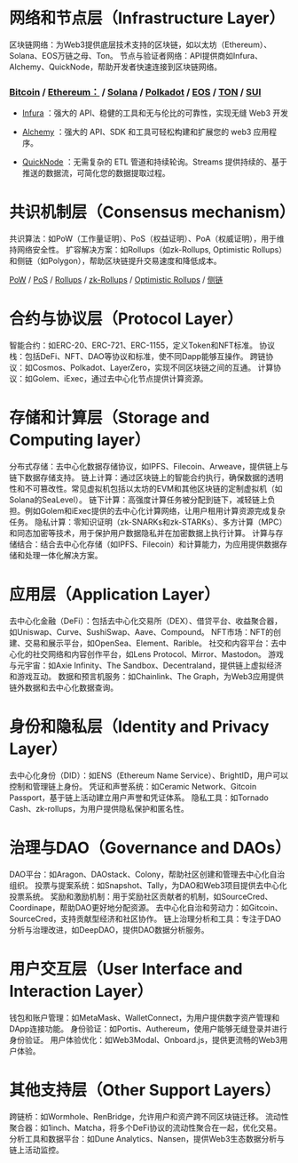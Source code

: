 
# 网络和节点层（Infrastructure Layer）
区块链网络：为Web3提供底层技术支持的区块链，如以太坊（Ethereum）、Solana、EOS万链之母、Ton。
节点与验证者网络：API提供商如Infura、Alchemy、QuickNode，帮助开发者快速连接到区块链网络。
### [Bitcoin](https://mempool.space/) / [Ethereum：](https://etherscan.io/) / [Solana](https://explorer.solana.com/) / [Polkadot](https://polkadot.subscan.io/) / [EOS](https://eosnetwork.com/zh/block-explorers/) / [TON](https://docs.ton.org/mandarin/) / [SUI](https://docs-zh.sui-book.com/)
+ [Infura](https://www.infura.io/) ：强大的 API、稳健的工具和无与伦比的可靠性，实现无缝 Web3 开发
- [Alchemy](https://www.alchemy.com/) ：强大的 API、SDK 和工具可轻松构建和扩展您的 web3 应用程序。
* [QuickNode](https://www.quicknode.com/streams) ：无需复杂的 ETL 管道和持续轮询。Streams 提供持续的、基于推送的数据流，可简化您的数据提取过程。

# 共识机制层（Consensus mechanism）
共识算法：如PoW（工作量证明）、PoS（权益证明）、PoA（权威证明），用于维持网络安全性。
扩容解决方案：如Rollups（如zk-Rollups, Optimistic Rollups）和侧链（如Polygon），帮助区块链提升交易速度和降低成本。

[PoW](https://developer.bitcoin.org/devguide/mining.html) / [PoS](https://ethereum.org/zh/developers/docs/consensus-mechanisms/pos/) / [Rollups](https://ethereum.org/zh/developers/docs/scaling/) / [zk-Rollups](https://ethereum.org/zh/developers/docs/scaling/zk-rollups/) / [Optimistic Rollups](https://ethereum.org/zh/developers/docs/scaling/optimistic-rollups/) / [侧链](https://ethereum.org/zh/developers/docs/scaling/sidechains/)

# 合约与协议层（Protocol Layer）
智能合约：如ERC-20、ERC-721、ERC-1155，定义Token和NFT标准。
协议栈：包括DeFi、NFT、DAO等协议和标准，使不同Dapp能够互操作。
跨链协议：如Cosmos、Polkadot、LayerZero，实现不同区块链之间的互通。
计算协议：如Golem、iExec，通过去中心化节点提供计算资源。

# 存储和计算层（Storage and Computing layer）
分布式存储：去中心化数据存储协议，如IPFS、Filecoin、Arweave，提供链上与链下数据存储支持。
链上计算：通过区块链上的智能合约执行，确保数据的透明性和不可篡改性。常见虚拟机包括以太坊的EVM和其他区块链的定制虚拟机（如Solana的SeaLevel）。
链下计算：高强度计算任务被分配到链下，减轻链上负担。例如Golem和iExec提供的去中心化计算网络，让用户租用计算资源完成复杂任务。
隐私计算：零知识证明（zk-SNARKs和zk-STARKs）、多方计算（MPC）和同态加密等技术，用于保护用户数据隐私并在加密数据上执行计算。
计算与存储结合：结合去中心化存储（如IPFS、Filecoin）和计算能力，为应用提供数据存储和处理一体化解决方案。

# 应用层（Application Layer）
去中心化金融（DeFi）：包括去中心化交易所（DEX）、借贷平台、收益聚合器，如Uniswap、Curve、SushiSwap、Aave、Compound。
NFT市场：NFT的创建、交易和展示平台，如OpenSea、Element、Rarible。
社交和内容平台：去中心化的社交网络和内容创作平台，如Lens Protocol、Mirror、Mastodon。
游戏与元宇宙：如Axie Infinity、The Sandbox、Decentraland，提供链上虚拟经济和游戏互动。
数据和预言机服务：如Chainlink、The Graph，为Web3应用提供链外数据和去中心化数据查询。

# 身份和隐私层（Identity and Privacy Layer）
去中心化身份（DID）：如ENS（Ethereum Name Service）、BrightID，用户可以控制和管理链上身份。
凭证和声誉系统：如Ceramic Network、Gitcoin Passport，基于链上活动建立用户声誉和凭证体系。
隐私工具：如Tornado Cash、zk-rollups，为用户提供隐私保护和匿名性。

# 治理与DAO（Governance and DAOs）
DAO平台：如Aragon、DAOstack、Colony，帮助社区创建和管理去中心化自治组织。
投票与提案系统：如Snapshot、Tally，为DAO和Web3项目提供去中心化投票系统。
奖励和激励机制：用于奖励社区贡献者的机制，如SourceCred、Coordinape，帮助DAO更好地分配资源。
去中心化自治和劳动力：如Gitcoin、SourceCred，支持贡献型经济和社区协作。
链上治理分析和工具：专注于DAO分析与治理改进，如DeepDAO，提供DAO数据分析服务。

# 用户交互层（User Interface and Interaction Layer）
钱包和账户管理：如MetaMask、WalletConnect，为用户提供数字资产管理和DApp连接功能。
身份验证：如Portis、Authereum，使用户能够无缝登录并进行身份验证。
用户体验优化：如Web3Modal、Onboard.js，提供更流畅的Web3用户体验。

# 其他支持层（Other Support Layers）
跨链桥：如Wormhole、RenBridge，允许用户和资产跨不同区块链迁移。
流动性聚合器：如1inch、Matcha，将多个DeFi协议的流动性聚合在一起，优化交易。
分析工具和数据平台：如Dune Analytics、Nansen，提供Web3生态数据分析与链上活动监控。